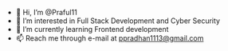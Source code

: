 - 👋 Hi, I’m @Praful11
- 👀 I’m interested in Full Stack Development and Cyber Security 
- 🌱 I’m currently learning Frontend development 
- 📫 Reach me through e-mail at ppradhan1113@gmail.com

<!---
Ppradhan11/Ppradhan11 is a ✨ special ✨ repository because its `README.md` (this file) appears on your GitHub profile.
You can click the Preview link to take a look at your changes.
--->
